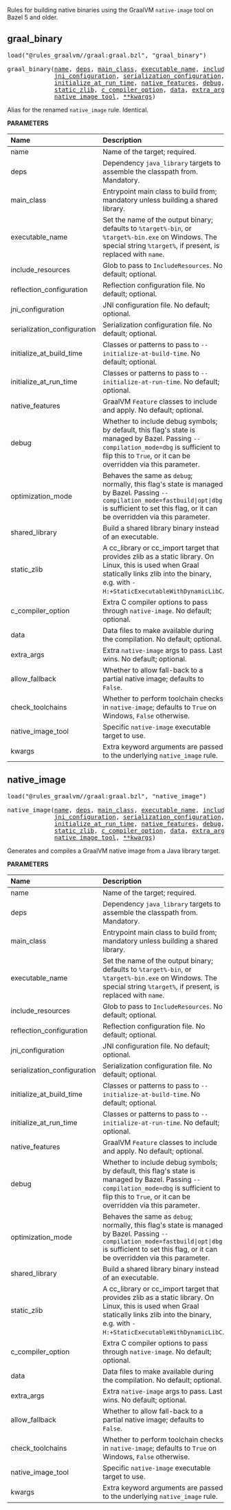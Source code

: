 <!-- Generated with Stardoc: http://skydoc.bazel.build -->

Rules for building native binaries using the GraalVM `native-image` tool on Bazel 5 and older.

<a id="graal_binary"></a>

## graal_binary

<pre>
load("@rules_graalvm//graal:graal.bzl", "graal_binary")

graal_binary(<a href="#graal_binary-name">name</a>, <a href="#graal_binary-deps">deps</a>, <a href="#graal_binary-main_class">main_class</a>, <a href="#graal_binary-executable_name">executable_name</a>, <a href="#graal_binary-include_resources">include_resources</a>, <a href="#graal_binary-reflection_configuration">reflection_configuration</a>,
             <a href="#graal_binary-jni_configuration">jni_configuration</a>, <a href="#graal_binary-serialization_configuration">serialization_configuration</a>, <a href="#graal_binary-initialize_at_build_time">initialize_at_build_time</a>,
             <a href="#graal_binary-initialize_at_run_time">initialize_at_run_time</a>, <a href="#graal_binary-native_features">native_features</a>, <a href="#graal_binary-debug">debug</a>, <a href="#graal_binary-optimization_mode">optimization_mode</a>, <a href="#graal_binary-shared_library">shared_library</a>,
             <a href="#graal_binary-static_zlib">static_zlib</a>, <a href="#graal_binary-c_compiler_option">c_compiler_option</a>, <a href="#graal_binary-data">data</a>, <a href="#graal_binary-extra_args">extra_args</a>, <a href="#graal_binary-allow_fallback">allow_fallback</a>, <a href="#graal_binary-check_toolchains">check_toolchains</a>,
             <a href="#graal_binary-native_image_tool">native_image_tool</a>, <a href="#graal_binary-kwargs">**kwargs</a>)
</pre>

Alias for the renamed `native_image` rule. Identical.

**PARAMETERS**


| Name  | Description | Default Value |
| :------------- | :------------- | :------------- |
| <a id="graal_binary-name"></a>name |  Name of the target; required.   |  none |
| <a id="graal_binary-deps"></a>deps |  Dependency `java_library` targets to assemble the classpath from. Mandatory.   |  none |
| <a id="graal_binary-main_class"></a>main_class |  Entrypoint main class to build from; mandatory unless building a shared library.   |  `None` |
| <a id="graal_binary-executable_name"></a>executable_name |  Set the name of the output binary; defaults to `%target%-bin`, or `%target%-bin.exe` on Windows. The special string `%target%`, if present, is replaced with `name`.   |  `select({"@bazel_tools//src/conditions:windows": "%target%-bin.exe", "//conditions:default": "%target%-bin"})` |
| <a id="graal_binary-include_resources"></a>include_resources |  Glob to pass to `IncludeResources`. No default; optional.   |  `None` |
| <a id="graal_binary-reflection_configuration"></a>reflection_configuration |  Reflection configuration file. No default; optional.   |  `None` |
| <a id="graal_binary-jni_configuration"></a>jni_configuration |  JNI configuration file. No default; optional.   |  `None` |
| <a id="graal_binary-serialization_configuration"></a>serialization_configuration |  Serialization configuration file. No default; optional.   |  `None` |
| <a id="graal_binary-initialize_at_build_time"></a>initialize_at_build_time |  Classes or patterns to pass to `--initialize-at-build-time`. No default; optional.   |  `[]` |
| <a id="graal_binary-initialize_at_run_time"></a>initialize_at_run_time |  Classes or patterns to pass to `--initialize-at-run-time`. No default; optional.   |  `[]` |
| <a id="graal_binary-native_features"></a>native_features |  GraalVM `Feature` classes to include and apply. No default; optional.   |  `[]` |
| <a id="graal_binary-debug"></a>debug |  Whether to include debug symbols; by default, this flag's state is managed by Bazel. Passing `--compilation_mode=dbg` is sufficient to flip this to `True`, or it can be overridden via this parameter.   |  `select({"@rules_graalvm//internal/conditions/compiler:debug": True, "//conditions:default": False})` |
| <a id="graal_binary-optimization_mode"></a>optimization_mode |  Behaves the same as `debug`; normally, this flag's state is managed by Bazel. Passing `--compilation_mode=fastbuild\|opt\|dbg` is sufficient to set this flag, or it can be overridden via this parameter.   |  `select({"@rules_graalvm//internal/conditions/compiler:fastbuild": "b", "@rules_graalvm//internal/conditions/compiler:optimized": "2", "//conditions:default": ""})` |
| <a id="graal_binary-shared_library"></a>shared_library |  Build a shared library binary instead of an executable.   |  `None` |
| <a id="graal_binary-static_zlib"></a>static_zlib |  A cc_library or cc_import target that provides zlib as a static library. On Linux, this is used when Graal statically links zlib into the binary, e.g. with `-H:+StaticExecutableWithDynamicLibC`.   |  `None` |
| <a id="graal_binary-c_compiler_option"></a>c_compiler_option |  Extra C compiler options to pass through `native-image`. No default; optional.   |  `[]` |
| <a id="graal_binary-data"></a>data |  Data files to make available during the compilation. No default; optional.   |  `[]` |
| <a id="graal_binary-extra_args"></a>extra_args |  Extra `native-image` args to pass. Last wins. No default; optional.   |  `[]` |
| <a id="graal_binary-allow_fallback"></a>allow_fallback |  Whether to allow fall-back to a partial native image; defaults to `False`.   |  `False` |
| <a id="graal_binary-check_toolchains"></a>check_toolchains |  Whether to perform toolchain checks in `native-image`; defaults to `True` on Windows, `False` otherwise.   |  `select({"@bazel_tools//src/conditions:windows": True, "//conditions:default": False})` |
| <a id="graal_binary-native_image_tool"></a>native_image_tool |  Specific `native-image` executable target to use.   |  `Label("@graalvm//:native-image")` |
| <a id="graal_binary-kwargs"></a>kwargs |  Extra keyword arguments are passed to the underlying `native_image` rule.   |  none |


<a id="native_image"></a>

## native_image

<pre>
load("@rules_graalvm//graal:graal.bzl", "native_image")

native_image(<a href="#native_image-name">name</a>, <a href="#native_image-deps">deps</a>, <a href="#native_image-main_class">main_class</a>, <a href="#native_image-executable_name">executable_name</a>, <a href="#native_image-include_resources">include_resources</a>, <a href="#native_image-reflection_configuration">reflection_configuration</a>,
             <a href="#native_image-jni_configuration">jni_configuration</a>, <a href="#native_image-serialization_configuration">serialization_configuration</a>, <a href="#native_image-initialize_at_build_time">initialize_at_build_time</a>,
             <a href="#native_image-initialize_at_run_time">initialize_at_run_time</a>, <a href="#native_image-native_features">native_features</a>, <a href="#native_image-debug">debug</a>, <a href="#native_image-optimization_mode">optimization_mode</a>, <a href="#native_image-shared_library">shared_library</a>,
             <a href="#native_image-static_zlib">static_zlib</a>, <a href="#native_image-c_compiler_option">c_compiler_option</a>, <a href="#native_image-data">data</a>, <a href="#native_image-extra_args">extra_args</a>, <a href="#native_image-allow_fallback">allow_fallback</a>, <a href="#native_image-check_toolchains">check_toolchains</a>,
             <a href="#native_image-native_image_tool">native_image_tool</a>, <a href="#native_image-kwargs">**kwargs</a>)
</pre>

Generates and compiles a GraalVM native image from a Java library target.

**PARAMETERS**


| Name  | Description | Default Value |
| :------------- | :------------- | :------------- |
| <a id="native_image-name"></a>name |  Name of the target; required.   |  none |
| <a id="native_image-deps"></a>deps |  Dependency `java_library` targets to assemble the classpath from. Mandatory.   |  none |
| <a id="native_image-main_class"></a>main_class |  Entrypoint main class to build from; mandatory unless building a shared library.   |  `None` |
| <a id="native_image-executable_name"></a>executable_name |  Set the name of the output binary; defaults to `%target%-bin`, or `%target%-bin.exe` on Windows. The special string `%target%`, if present, is replaced with `name`.   |  `select({"@bazel_tools//src/conditions:windows": "%target%-bin.exe", "//conditions:default": "%target%-bin"})` |
| <a id="native_image-include_resources"></a>include_resources |  Glob to pass to `IncludeResources`. No default; optional.   |  `None` |
| <a id="native_image-reflection_configuration"></a>reflection_configuration |  Reflection configuration file. No default; optional.   |  `None` |
| <a id="native_image-jni_configuration"></a>jni_configuration |  JNI configuration file. No default; optional.   |  `None` |
| <a id="native_image-serialization_configuration"></a>serialization_configuration |  Serialization configuration file. No default; optional.   |  `None` |
| <a id="native_image-initialize_at_build_time"></a>initialize_at_build_time |  Classes or patterns to pass to `--initialize-at-build-time`. No default; optional.   |  `[]` |
| <a id="native_image-initialize_at_run_time"></a>initialize_at_run_time |  Classes or patterns to pass to `--initialize-at-run-time`. No default; optional.   |  `[]` |
| <a id="native_image-native_features"></a>native_features |  GraalVM `Feature` classes to include and apply. No default; optional.   |  `[]` |
| <a id="native_image-debug"></a>debug |  Whether to include debug symbols; by default, this flag's state is managed by Bazel. Passing `--compilation_mode=dbg` is sufficient to flip this to `True`, or it can be overridden via this parameter.   |  `select({"@rules_graalvm//internal/conditions/compiler:debug": True, "//conditions:default": False})` |
| <a id="native_image-optimization_mode"></a>optimization_mode |  Behaves the same as `debug`; normally, this flag's state is managed by Bazel. Passing `--compilation_mode=fastbuild\|opt\|dbg` is sufficient to set this flag, or it can be overridden via this parameter.   |  `select({"@rules_graalvm//internal/conditions/compiler:fastbuild": "b", "@rules_graalvm//internal/conditions/compiler:optimized": "2", "//conditions:default": ""})` |
| <a id="native_image-shared_library"></a>shared_library |  Build a shared library binary instead of an executable.   |  `None` |
| <a id="native_image-static_zlib"></a>static_zlib |  A cc_library or cc_import target that provides zlib as a static library. On Linux, this is used when Graal statically links zlib into the binary, e.g. with `-H:+StaticExecutableWithDynamicLibC`.   |  `None` |
| <a id="native_image-c_compiler_option"></a>c_compiler_option |  Extra C compiler options to pass through `native-image`. No default; optional.   |  `[]` |
| <a id="native_image-data"></a>data |  Data files to make available during the compilation. No default; optional.   |  `[]` |
| <a id="native_image-extra_args"></a>extra_args |  Extra `native-image` args to pass. Last wins. No default; optional.   |  `[]` |
| <a id="native_image-allow_fallback"></a>allow_fallback |  Whether to allow fall-back to a partial native image; defaults to `False`.   |  `False` |
| <a id="native_image-check_toolchains"></a>check_toolchains |  Whether to perform toolchain checks in `native-image`; defaults to `True` on Windows, `False` otherwise.   |  `select({"@bazel_tools//src/conditions:windows": True, "//conditions:default": False})` |
| <a id="native_image-native_image_tool"></a>native_image_tool |  Specific `native-image` executable target to use.   |  `Label("@graalvm//:native-image")` |
| <a id="native_image-kwargs"></a>kwargs |  Extra keyword arguments are passed to the underlying `native_image` rule.   |  none |


